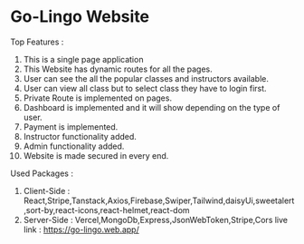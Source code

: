 # Go-Lingo Website

Top Features :
1. This is a single page application
2. This Website has dynamic routes for all the pages.
3. User can see the all the popular classes and instructors available.
4. User can view all class but to select class they have to login first.
5. Private Route is implemented on pages.
6. Dashboard is implemented and it will show depending on the type of user.
7. Payment is implemented.
8. Instructor functionality added.
9. Admin functionality added.
10. Website is made secured in every end.

Used Packages : 
1. Client-Side : React,Stripe,Tanstack,Axios,Firebase,Swiper,Tailwind,daisyUi,sweetalert,sort-by,react-icons,react-helmet,react-dom
2. Server-Side : Vercel,MongoDb,Express,JsonWebToken,Stripe,Cors
live link : https://go-lingo.web.app/ 
